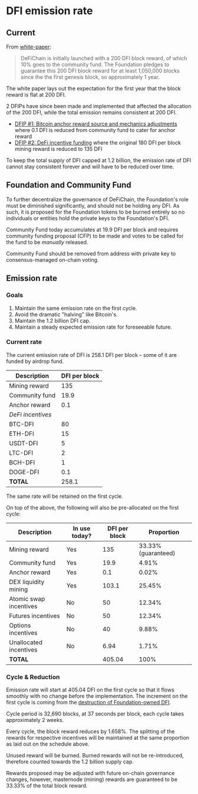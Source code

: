 # DFI emission rate

## Current

From [white-paper](https://defichain.com/white-paper/#dfi-coin):

> DeFiChain is initially launched with a 200 DFI block reward, of which 10% goes to the community fund. The Foundation pledges to guarantee this 200 DFI block reward for at least 1,050,000 blocks since the the first genesis block, so approximately 1 year.

The white paper lays out the expectation for the first year that the block reward is flat at 200 DFI. 

2 DFIPs have since been made and implemented that affected the allocation of the 200 DFI, while the total emission remains consistent at 200 DFI.

- [DFIP #1: Bitcoin anchor reward source and mechanics adjustments](https://github.com/DeFiCh/dfips/issues/1) where 0.1 DFI is reduced from community fund to cater for anchor reward
- [DFIP #2: DeFi incentive funding](https://github.com/DeFiCh/dfips/issues/2) where the original 180 DFI per block mining reward is reduced to 135 DFI 

To keep the total supply of DFI capped at 1.2 billion, the emission rate of DFI cannot stay consistent forever and will have to be reduced over time.

## Foundation and Community Fund

To further decentralize the governance of DeFiChain, the Foundation's role must be diminished significantly, and should not be holding any DFI. As such, it is proposed for the Foundation tokens to be burned entirely so no individuals or entities hold the private keys to the Foundation's DFI.

Community Fund today accumulates at 19.9 DFI per block and requires community funding proposal (CFP) to be made and votes to be called for the fund to be _manually_ released. 

Community Fund should be removed from address with private key to consensus-managed on-chain voting.

## Emission rate

### Goals

1. Maintain the same emission rate on the first cycle.
2. Avoid the dramatic "halving" like Bitcoin's.
3. Maintain the 1.2 billion DFI cap.
4. Maintain a steady expected emission rate for foreseeable future.

### Current rate

The current emission rate of DFI is 258.1 DFI per block – some of it are funded by airdrop fund.

| Description | DFI per block |
| ---- | ------ |
| Mining reward | 135 |
| Community fund | 19.9 |
| Anchor reward | 0.1 |
| _DeFi incentives_ | |
| BTC-DFI | 80 |
| ETH-DFI | 15 |
| USDT-DFI | 5 |
| LTC-DFI | 2 |
| BCH-DFI | 1 |
| DOGE-DFI | 0.1 |
| **TOTAL** | 258.1 |

The same rate will be retained on the first cycle. 

On top of the above, the following will also be pre-allocated on the first cycle:

| Description | In use today? | DFI per block | Proportion |
| ---- | ---- | ------ | ---- |
| Mining reward | Yes | 135 | 33.33% (guaranteed) |
| Community fund | Yes | 19.9 | 4.91% |
| Anchor reward | Yes | 0.1 | 0.02% | 
| DEX liquidity mining | Yes | 103.1 | 25.45% |
| Atomic swap incentives | No | 50 | 12.34% |
| Futures incentives | No | 50 | 12.34% |
| Options incentives | No | 40 | 9.88% |
| Unallocated incentives | No | 6.94 | 1.71% |
| **TOTAL** |  | 405.04 | 100% |

### Cycle & Reduction

Emission rate will start at 405.04 DFI on the first cycle so that it flows smoothly with no change before the implementation. The increment on the first cycle is coming from the [destruction of Foundation-owned DFI](https://github.com/DeFiCh/dfips/issues/17).

Cycle period is 32,690 blocks, at 37 seconds per block, each cycle takes approximately 2 weeks. 

Every cycle, the block reward reduces by 1.658%. The splitting of the rewards for respective incentives will be maintained at the same proportion as laid out on the schedule above.

Unused reward will be burned. Burned rewards will not be re-introduced, therefore counted towards the 1.2 billion supply cap.

Rewards proposed may be adjusted with future on-chain governance changes, however, masternode (mining) rewards are guaranteed to be 33.33% of the total block reward.



